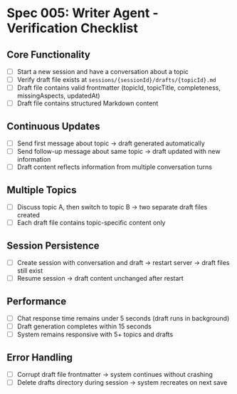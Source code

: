 # Spec 005: Writer Agent - Verification Checklist

## Core Functionality

- [ ] Start a new session and have a conversation about a topic
- [ ] Verify draft file exists at `sessions/{sessionId}/drafts/{topicId}.md`
- [ ] Draft file contains valid frontmatter (topicId, topicTitle, completeness, missingAspects, updatedAt)
- [ ] Draft file contains structured Markdown content

## Continuous Updates

- [ ] Send first message about topic → draft generated automatically
- [ ] Send follow-up message about same topic → draft updated with new information
- [ ] Draft content reflects information from multiple conversation turns

## Multiple Topics

- [ ] Discuss topic A, then switch to topic B → two separate draft files created
- [ ] Each draft file contains topic-specific content only

## Session Persistence

- [ ] Create session with conversation and draft → restart server → draft files still exist
- [ ] Resume session → draft content unchanged after restart

## Performance

- [ ] Chat response time remains under 5 seconds (draft runs in background)
- [ ] Draft generation completes within 15 seconds
- [ ] System remains responsive with 5+ topics and drafts

## Error Handling

- [ ] Corrupt draft file frontmatter → system continues without crashing
- [ ] Delete drafts directory during session → system recreates on next save
